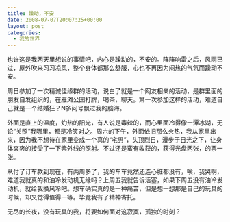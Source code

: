 ```yaml
---
title: 躁动，不安
date: 2008-07-07T20:07:25+00:00
layout: post
categories:
  - 我的世界
---
```


也许这是我两天里想说的事情吧，内心是躁动的，不安的。阵阵响雷之后，风雨已过，屋外吹来习习凉风，整个身体都那么舒服，心也不再因为闷热的气氛而躁动不安。

周日参加了一次精诚佳缘群的活动，说白了就是一个网友相亲的活动，是群里面的朋友自发组织的，在雁滩公园打牌，喝茶，聊天。第一次参加这样的活动，难道自己就是一个结婚狂？N多问号飘过我的脑海。

外面是直上的温度，灼热的阳光，有人说是毒辣的，而心里面冷得像一潭冰湖，无论“关照”我哪里，都是冷笑对之。周六的下午，外面依旧那么火热，我从家里出来，因为我不想待在家里变成一个真的“宅男”，头顶烈日，漫步于日光之下，让身体爽爽的接受了一下紫外线的照射。不过还是蛮有收获的，获得光盘两张，的票一张。
<!--more-->
从付了订车款到现在，有两周多了，我的车车竟然还连心脏都没有，唉，我哭啊，难道我就真的和油冷发动机无缘吗？上周五我就告诉活塞，如果下周五没有油冷发动机，就给我换风冷吧。想车确实真的是一种痛苦，但是想一想那是自己的玩具的时候，却又觉得值得一等。毕竟我有了精神寄托。

无尽的长夜，没有玩具的我，将要如何面对这寂寞，孤独的时刻？